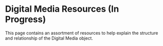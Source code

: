 # Digital Media Resources (In Progress)
This page contains an assortment of resources to help explain the structure and relationship of the Digital Media object.
